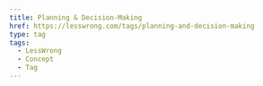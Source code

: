 ```yaml
---
title: Planning & Decision-Making
href: https://lesswrong.com/tags/planning-and-decision-making
type: tag
tags:
  - LessWrong
  - Concept
  - Tag
---
```


